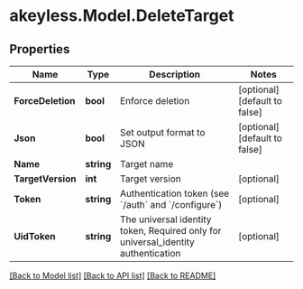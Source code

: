 # akeyless.Model.DeleteTarget

## Properties

Name | Type | Description | Notes
------------ | ------------- | ------------- | -------------
**ForceDeletion** | **bool** | Enforce deletion | [optional] [default to false]
**Json** | **bool** | Set output format to JSON | [optional] [default to false]
**Name** | **string** | Target name | 
**TargetVersion** | **int** | Target version | [optional] 
**Token** | **string** | Authentication token (see &#x60;/auth&#x60; and &#x60;/configure&#x60;) | [optional] 
**UidToken** | **string** | The universal identity token, Required only for universal_identity authentication | [optional] 

[[Back to Model list]](../README.md#documentation-for-models) [[Back to API list]](../README.md#documentation-for-api-endpoints) [[Back to README]](../README.md)

